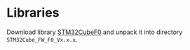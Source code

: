 # Libraries

Download library [STM32CubeF0][1] and unpack it into directory
``STM32Cube_FW_F0_Vx.x.x``.

[1]: http://www.st.com/web/catalog/tools/FM147/CL1794/SC961/SS1743/LN1897/PF260612
